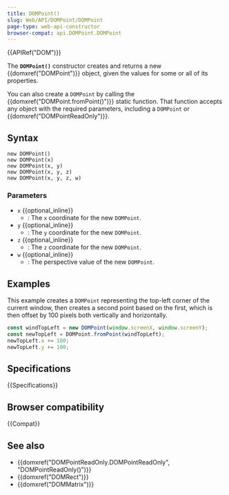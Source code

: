 ```yaml
---
title: DOMPoint()
slug: Web/API/DOMPoint/DOMPoint
page-type: web-api-constructor
browser-compat: api.DOMPoint.DOMPoint
---
```


{{APIRef("DOM")}}

The **`DOMPoint()`** constructor
creates and returns a new {{domxref("DOMPoint")}} object, given the values for some or
all of its properties.

You can also create a `DOMPoint` by calling the
{{domxref("DOMPoint.fromPoint()")}} static function. That function accepts any object with the required parameters, including a `DOMPoint` or
{{domxref("DOMPointReadOnly")}}.

## Syntax

```js-nolint
new DOMPoint()
new DOMPoint(x)
new DOMPoint(x, y)
new DOMPoint(x, y, z)
new DOMPoint(x, y, z, w)
```

### Parameters

- `x` {{optional_inline}}
  - : The `x` coordinate for the new `DOMPoint`.
- `y` {{optional_inline}}
  - : The `y` coordinate for the new `DOMPoint`.
- `z` {{optional_inline}}
  - : The `z` coordinate for the new `DOMPoint`.
- `w` {{optional_inline}}
  - : The perspective value of the new `DOMPoint`.

## Examples

This example creates a `DOMPoint` representing the top-left corner of the
current window, then creates a second point based on the first, which is then offset by
100 pixels both vertically and horizontally.

```js
const windTopLeft = new DOMPoint(window.screenX, window.screenY);
const newTopLeft = DOMPoint.fromPoint(windTopLeft);
newTopLeft.x += 100;
newTopLeft.y += 100;
```

## Specifications

{{Specifications}}

## Browser compatibility

{{Compat}}

## See also

- {{domxref("DOMPointReadOnly.DOMPointReadOnly", "DOMPointReadOnly()")}}
- {{domxref("DOMRect")}}
- {{domxref("DOMMatrix")}}
